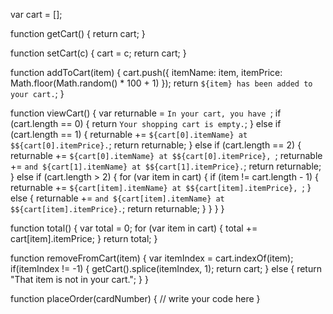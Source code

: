 var cart = [];

function getCart() {
  return cart;
}

function setCart(c) {
  cart = c;
  return cart;
}

function addToCart(item) {
  cart.push({
    itemName: item,
    itemPrice: Math.floor(Math.random() * 100 + 1)
  });
  return `${item} has been added to your cart.`;
}

function viewCart() {
  var returnable = `In your cart, you have `;
  if (cart.length == 0) {
    return `Your shopping cart is empty.`;
  } else if (cart.length == 1) {
    returnable += `${cart[0].itemName} at $${cart[0].itemPrice}.`;
    return returnable;
  } else if (cart.length == 2) {
    returnable += `${cart[0].itemName} at $${cart[0].itemPrice}, `;
    returnable += `and ${cart[1].itemName} at $${cart[1].itemPrice}.`;
    return returnable;
  } else if (cart.length > 2) {
    for (var item in cart) {
      if (item != cart.length - 1) {
        returnable += `${cart[item].itemName} at $${cart[item].itemPrice}, `;
      } else {
        returnable += `and ${cart[item].itemName} at $${cart[item].itemPrice}.`;
        return returnable;
      }
    }
  }
}

function total() {
  var total = 0;
  for (var item in cart) {
    total += cart[item].itemPrice;
  }
  return total;
}

function removeFromCart(item) {
  var itemIndex = cart.indexOf(item);
  if(itemIndex != -1) {
    getCart().splice(itemIndex, 1);
    return cart;
  } else {
      return "That item is not in your cart.";
  }
}

function placeOrder(cardNumber) {
  // write your code here
}
